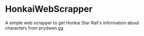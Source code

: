 # HonkaiWebScrapper
A simple web scrapper to get Honkai Star Rail's information about characters from prydwen.gg
